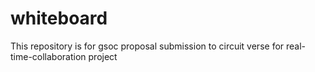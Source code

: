 # whiteboard
This repository is for gsoc proposal submission to circuit verse for real-time-collaboration project
